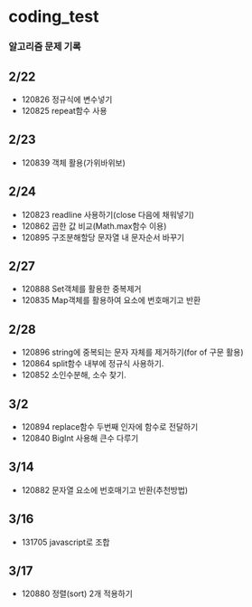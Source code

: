 # coding_test

### 알고리즘 문제 기록

## 2/22

- 120826 정규식에 변수넣기
- 120825 repeat함수 사용

## 2/23

- 120839 객체 활용(가위바위보)

## 2/24

- 120823 readline 사용하기(close 다음에 채워넣기)
- 120862 곱한 값 비교(Math.max함수 이용)
- 120895 구조분해할당 문자열 내 문자순서 바꾸기

## 2/27

- 120888 Set객체를 활용한 중복제거
- 120835 Map객체를 활용하여 요소에 번호매기고 반환

## 2/28

- 120896 string에 중복되는 문자 자체를 제거하기(for of 구문 활용)
- 120864 split함수 내부에 정규식 사용하기.
- 120852 소인수분해, 소수 찾기.

## 3/2

- 120894 replace함수 두번째 인자에 함수로 전달하기
- 120840 BigInt 사용해 큰수 다루기

## 3/14

- 120882 문자열 요소에 번호매기고 반환(추천방법)

## 3/16

- 131705 javascript로 조합

## 3/17

- 120880 정렬(sort) 2개 적용하기
